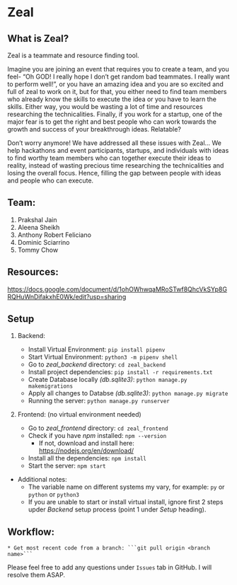 # Zeal

## What is Zeal?
Zeal is a teammate and resource finding tool.

Imagine you are joining an event that requires you to create a team, and you feel- “Oh GOD! I really hope I don’t get random bad teammates. I really want to perform well!”, or you have an amazing idea and you are so excited and full of zeal to work on it, but for that, you either need to find team members who already know the skills to execute the idea or you have to learn the skills. Either way, you would be wasting a lot of time and resources researching the technicalities. Finally, if you work for a startup, one of the major fear is to get the right and best people who can work towards the growth and success of your breakthrough ideas. Relatable?
 
Don’t worry anymore! We have addressed all these issues with Zeal…
We help hackathons and event participants, startups, and individuals with ideas to find worthy team members who can together execute their ideas to reality, instead of wasting precious time researching the technicalities and losing the overall focus. Hence, filling the gap between people with ideas and people who can execute.

## Team:
1. Prakshal Jain
2. Aleena Sheikh
3. Anthony Robert Feliciano
4. Dominic Sciarrino
5. Tommy Chow

## Resources:
https://docs.google.com/document/d/1ohOWhwqaMRoSTwf8QhcVkSYp8GRQHuWnDifakxhE0Wk/edit?usp=sharing

## Setup
1. Backend:
    * Install Virtual Environment: ```pip install pipenv```
    * Start Virtual Environment: ```python3 -m pipenv shell```
    * Go to *zeal_backend* directory: ```cd zeal_backend```
    * Install project dependencies: ```pip install -r requirements.txt```
    * Create Database locally *(db.sqlite3)*: ```python manage.py makemigrations```
    * Apply all changes to Databse *(db.sqlite3)*: ```python manage.py migrate```
    * Running the server: ```python manage.py runserver```

2. Frontend: (no virtual environment needed)
    * Go to *zeal_frontend* directory: ```cd zeal_frontend```
    * Check if you have *npm* installed: ```npm --version```
        * If not, download and install here: https://nodejs.org/en/download/
    * Install all the dependencies: ```npm install```
    * Start the server: ```npm start```

* Additional notes:
    * The variable name on different systems my vary, for example: `py` or `python` or `python3`
    * If you are unable to start or install virtual install, ignore first 2 steps upder *Backend* setup process (point 1 under *Setup* heading).

## Workflow:
    * Get most recent code from a branch: ```git pull origin <branch name>```
Please feel free to add any questions under `Issues` tab in GitHub. I will resolve them ASAP.